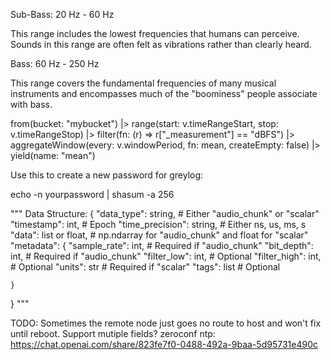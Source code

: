 Sub-Bass: 20 Hz - 60 Hz

This range includes the lowest frequencies that humans can perceive. Sounds in this range are often felt as vibrations rather than clearly heard.

Bass: 60 Hz - 250 Hz

This range covers the fundamental frequencies of many musical instruments and encompasses much of the "boominess" people associate with bass.


from(bucket: "mybucket")
  |> range(start: v.timeRangeStart, stop: v.timeRangeStop)
  |> filter(fn: (r) => r["_measurement"] == "dBFS")
  |> aggregateWindow(every: v.windowPeriod, fn: mean, createEmpty: false)
  |> yield(name: "mean")


Use this to create a new password for greylog:

echo -n yourpassword | shasum -a 256




"""
Data Structure:
{
    "data_type": string,  # Either "audio_chunk" or "scalar"
    "timestamp": int, # Epoch
    "time_precision": string, # Either ns, us, ms, s
    "data": list or float,  # np.ndarray for "audio_chunk" and float for "scalar"
    "metadata": {
        "sample_rate": int,  # Required if "audio_chunk"
        "bit_depth": int,  # Required if "audio_chunk"
        "filter_low": int,  # Optional
        "filter_high": int,  # Optional
        "units": str  # Required if "scalar"
        "tags": list # Optional

    }
}
"""




TODO:
Sometimes the remote node just goes no route to host and won't fix until reboot.
Support mutiple fields?
zeroconf ntp:
https://chat.openai.com/share/823fe7f0-0488-492a-9baa-5d95731e490c






